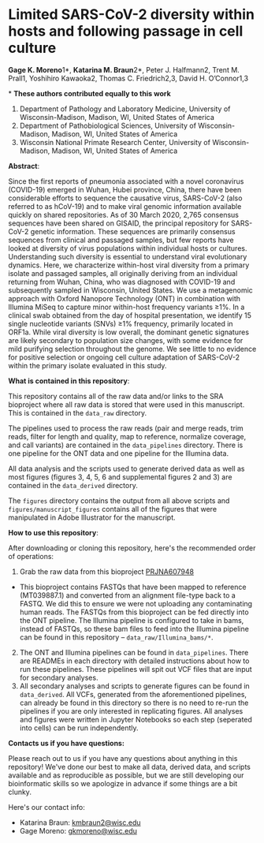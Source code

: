 # Limited SARS-CoV-2 diversity within hosts and following passage in cell culture

**Gage K. Moreno**1*, **Katarina M. Braun**2*, Peter J. Halfmann2, Trent M. Prall1, Yoshihiro Kawaoka2, Thomas C. Friedrich2,3, David H. O’Connor1,3 

\* **These authors contributed equally to this work**  

1. Department of Pathology and Laboratory Medicine, University of Wisconsin-Madison, Madison, WI, United States of America
2. Department of Pathobiological Sciences, University of Wisconsin-Madison, Madison, WI, United States of America
3. Wisconsin National Primate Research Center, University of Wisconsin-Madison, Madison, WI, United States of America

**Abstract**:

Since the first reports of pneumonia associated with a novel coronavirus (COVID-19) emerged in Wuhan, Hubei province, China, there have been considerable efforts to sequence the causative virus, SARS-CoV-2 (also referred to as hCoV-19) and to make viral genomic information available quickly on shared repositories. As of 30 March 2020, 2,765 consensus sequences have been shared on GISAID, the principal repository for SARS-CoV-2 genetic information. These sequences are primarily consensus sequences from clinical and passaged samples, but few reports have looked at diversity of virus populations within individual hosts or cultures. Understanding such diversity is essential to understand viral evolutionary dynamics. Here, we characterize within-host viral diversity from a primary isolate and passaged samples, all originally deriving from an individual returning from Wuhan, China, who was diagnosed with COVID-19 and subsequently sampled in Wisconsin, United States. We use a metagenomic approach with Oxford Nanopore Technology (ONT) in combination with Illumina MiSeq to capture minor within-host frequency variants ≥1%. In a clinical swab obtained from the day of hospital presentation, we identify 15 single nucleotide variants (SNVs) ≥1% frequency, primarily located in ORF1a. While viral diversity is low overall, the dominant genetic signatures are likely secondary to population size changes, with some evidence for mild purifying selection throughout the genome. We see little to no evidence for positive selection or ongoing cell culture adaptation of SARS-CoV-2 within the primary isolate evaluated in this study. 

**What is contained in this repository**: 

This repository contains all of the raw data and/or links to the SRA bioproject where all raw data is stored that were used in this manuscript. This is contained in the `data_raw` directory. 

The pipelines used to process the raw reads (pair and merge reads, trim reads, filter for length and quality, map to reference, normalize coverage, and call variants) are contained in the `data_pipelines` directory. There is one pipeline for the ONT data and one pipeline for the Illumina data. 

All data analysis and the scripts used to generate derived data as well as most figures (figures 3, 4, 5, 6 and supplemental figures 2 and 3) are contained in the `data_derived` directory. 

The `figures` directory contains the output from all above scripts and `figures/manuscript_figures` contains all of the figures that were manipulated in Adobe Illustrator for the manuscript. 

**How to use this repository**: 

After downloading or cloning this repository, here's the recommended order of operations: 
1. Grab the raw data from this bioproject [PRJNA607948](ttps://www.ncbi.nlm.nih.gov/bioproject/PRJNA607948/)    
- This bioproject contains FASTQs that have been mapped to reference (MT039887.1) and converted from an alignment file-type back to a FASTQ. We did this to ensure we were not uploading any contaminating human reads. The FASTQs from this bioproject can be fed directly into the ONT pipeline. The Illumina pipeline is configured to take in bams, instead of FASTQs, so these bam files to feed into the Illumina pipeline can be found in this repository – `data_raw/Illumina_bams/*`. 
2. The ONT and Illumina pipelines can be found in `data_pipelines`. There are READMEs in each directory with detailed instructions about how to run these pipelines. These pipelines will spit out VCF files that are input for secondary analyses. 
3. All secondary analyses and scripts to generate figures can be found in `data_derived`. All VCFs, generated from the aforementioned pipelines, can already be found in this directory so there is no need to re-run the pipelines if you are only interested in replicating figures. All analyses and figures were written in Jupyter Notebooks so each step (seperated into cells) can be run independently. 

**Contacts us if you have questions:**

Please reach out to us if you have any questions about anything in this repository! We've done our best to make all data, derived data, and scripts available and as reproducible as possible, but we are still developing our bioinformatic skills so we apologize in advance if some things are a bit clunky. 

Here's our contact info: 
- Katarina Braun: kmbraun2@wisc.edu
- Gage Moreno: gkmoreno@wisc.edu
